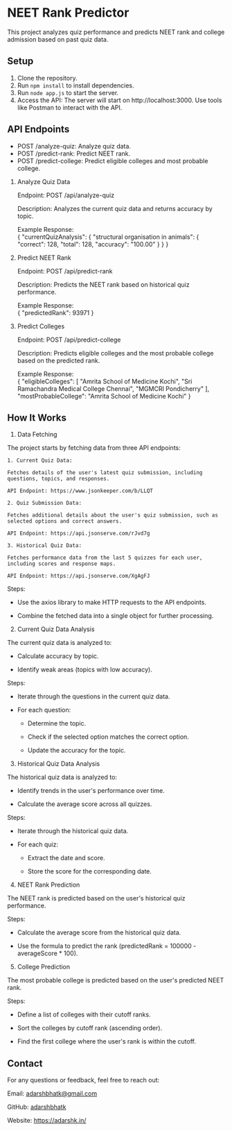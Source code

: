 # NEET Rank Predictor
This project analyzes quiz performance and predicts NEET rank and college admission based on past quiz data.

## Setup
1. Clone the repository.
2. Run `npm install` to install dependencies.
3. Run `node app.js` to start the server.
4. Access the API:
    The server will start on http://localhost:3000.
    Use tools like Postman to interact with the API.

## API Endpoints
- POST /analyze-quiz: Analyze quiz data.
- POST /predict-rank: Predict NEET rank.
- POST /predict-college: Predict eligible colleges and most probable college.

1. Analyze Quiz Data <br />

    Endpoint: POST /api/analyze-quiz <br />

    Description: Analyzes the current quiz data and returns accuracy by topic. <br />
    
    Example Response: <br />
        {
            "currentQuizAnalysis": {
                "structural organisation in animals": {
                    "correct": 128,
                    "total": 128,
                    "accuracy": "100.00"
                }
            }
        }

2. Predict NEET Rank <br />

    Endpoint: POST /api/predict-rank <br />

    Description: Predicts the NEET rank based on historical quiz performance. <br />

    Example Response: <br />
        {
            "predictedRank": 93971
        }

3. Predict Colleges <br />

    Endpoint: POST /api/predict-college <br />

    Description: Predicts eligible colleges and the most probable college based on the predicted rank. <br />

    Example Response: <br />
        {
            "eligibleColleges": [
                "Amrita School of Medicine Kochi",
                "Sri Ramachandra Medical College Chennai",
                "MGMCRI Pondicherry"
            ],
            "mostProbableCollege": "Amrita School of Medicine Kochi"
        }


## How It Works

1. Data Fetching

The project starts by fetching data from three API endpoints:

    1. Current Quiz Data: 
    
    Fetches details of the user's latest quiz submission, including questions, topics, and responses.
    
    API Endpoint: https://www.jsonkeeper.com/b/LLQT

    2. Quiz Submission Data: 
    
    Fetches additional details about the user's quiz submission, such as selected options and correct answers.

    API Endpoint: https://api.jsonserve.com/rJvd7g

    3. Historical Quiz Data:

    Fetches performance data from the last 5 quizzes for each user, including scores and response maps.

    API Endpoint: https://api.jsonserve.com/XgAgFJ

Steps:

- Use the axios library to make HTTP requests to the API endpoints.

- Combine the fetched data into a single object for further processing.

2. Current Quiz Data Analysis

The current quiz data is analyzed to:

- Calculate accuracy by topic.

- Identify weak areas (topics with low accuracy).

Steps:

- Iterate through the questions in the current quiz data.

- For each question:

    - Determine the topic.

    - Check if the selected option matches the correct option.

    - Update the accuracy for the topic.

3. Historical Quiz Data Analysis

The historical quiz data is analyzed to:

- Identify trends in the user's performance over time.

- Calculate the average score across all quizzes.

Steps:

- Iterate through the historical quiz data.

- For each quiz:

    - Extract the date and score.

    - Store the score for the corresponding date.

4. NEET Rank Prediction

The NEET rank is predicted based on the user's historical quiz performance.

Steps:

- Calculate the average score from the historical quiz data.

- Use the formula to predict the rank (predictedRank = 100000 - averageScore * 100).

5. College Prediction

The most probable college is predicted based on the user's predicted NEET rank.

Steps:

- Define a list of colleges with their cutoff ranks.

- Sort the colleges by cutoff rank (ascending order).

- Find the first college where the user's rank is within the cutoff.

## Contact

For any questions or feedback, feel free to reach out:

Email: adarshbhatk@gmail.com

GitHub: [adarshbhatk](https://github.com/adarshbhatk)

Website: https://adarshk.in/